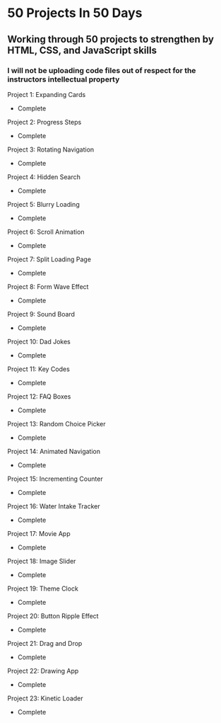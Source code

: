 # 50 Projects In 50 Days

## Working through 50 projects to strengthen by HTML, CSS, and JavaScript skills

### I will not be uploading code files out of respect for the instructors intellectual property

Project 1: Expanding Cards

- Complete

Project 2: Progress Steps

- Complete

Project 3: Rotating Navigation

- Complete

Project 4: Hidden Search

- Complete

Project 5: Blurry Loading

- Complete

Project 6: Scroll Animation

- Complete

Project 7: Split Loading Page

- Complete

Project 8: Form Wave Effect

- Complete

Project 9: Sound Board

- Complete

Project 10: Dad Jokes

- Complete

Project 11: Key Codes

- Complete

Project 12: FAQ Boxes

- Complete

Project 13: Random Choice Picker

- Complete

Project 14: Animated Navigation

- Complete

Project 15: Incrementing Counter

- Complete

Project 16: Water Intake Tracker

- Complete

Project 17: Movie App

- Complete

Project 18: Image Slider

- Complete

Project 19: Theme Clock

- Complete

Project 20: Button Ripple Effect

- Complete

Project 21: Drag and Drop

- Complete

Project 22: Drawing App

- Complete

Project 23: Kinetic Loader

- Complete
